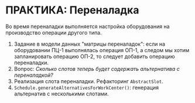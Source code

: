# ПРАКТИКА: Переналадка

Во время переналадки выполняется настройка оборудования на производство операции другого типа.

1. Задание в модели данных "матрицы переналадок": если на оборудовании ПЦ-1 выполнялась операция ОП-1, а следом мы хотим запланировать операцию ОП-2, то следует добавить операцию переналадки.
2. Вопрос: *Сколько слотов теперь будет содержать альтернатива с переналадкой?*
3. Реализация слота переналадки. Рефакторинг `AbstractSlot`.
4. `Schedule.generateAlternativesForWorkCenter()`: генерация альтернатив с несколькими слотами.
